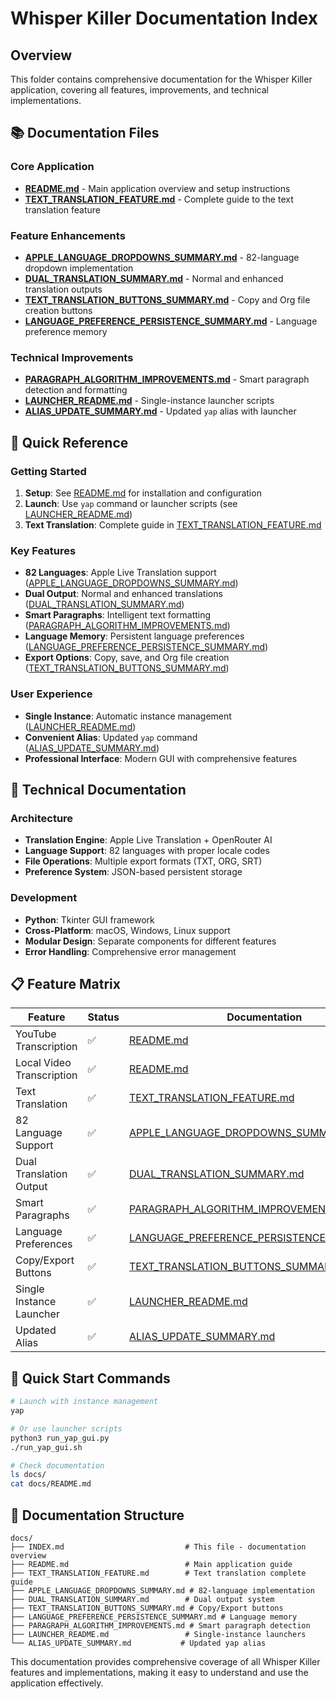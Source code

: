 # Whisper Killer Documentation Index

## Overview

This folder contains comprehensive documentation for the Whisper Killer application, covering all features, improvements, and technical implementations.

## 📚 **Documentation Files**

### **Core Application**
- **[README.md](README.md)** - Main application overview and setup instructions
- **[TEXT_TRANSLATION_FEATURE.md](TEXT_TRANSLATION_FEATURE.md)** - Complete guide to the text translation feature

### **Feature Enhancements**
- **[APPLE_LANGUAGE_DROPDOWNS_SUMMARY.md](APPLE_LANGUAGE_DROPDOWNS_SUMMARY.md)** - 82-language dropdown implementation
- **[DUAL_TRANSLATION_SUMMARY.md](DUAL_TRANSLATION_SUMMARY.md)** - Normal and enhanced translation outputs
- **[TEXT_TRANSLATION_BUTTONS_SUMMARY.md](TEXT_TRANSLATION_BUTTONS_SUMMARY.md)** - Copy and Org file creation buttons
- **[LANGUAGE_PREFERENCE_PERSISTENCE_SUMMARY.md](LANGUAGE_PREFERENCE_PERSISTENCE_SUMMARY.md)** - Language preference memory

### **Technical Improvements**
- **[PARAGRAPH_ALGORITHM_IMPROVEMENTS.md](PARAGRAPH_ALGORITHM_IMPROVEMENTS.md)** - Smart paragraph detection and formatting
- **[LAUNCHER_README.md](LAUNCHER_README.md)** - Single-instance launcher scripts
- **[ALIAS_UPDATE_SUMMARY.md](ALIAS_UPDATE_SUMMARY.md)** - Updated `yap` alias with launcher

## 🎯 **Quick Reference**

### **Getting Started**
1. **Setup**: See [README.md](README.md) for installation and configuration
2. **Launch**: Use `yap` command or launcher scripts (see [LAUNCHER_README.md](LAUNCHER_README.md))
3. **Text Translation**: Complete guide in [TEXT_TRANSLATION_FEATURE.md](TEXT_TRANSLATION_FEATURE.md)

### **Key Features**
- **82 Languages**: Apple Live Translation support ([APPLE_LANGUAGE_DROPDOWNS_SUMMARY.md](APPLE_LANGUAGE_DROPDOWNS_SUMMARY.md))
- **Dual Output**: Normal and enhanced translations ([DUAL_TRANSLATION_SUMMARY.md](DUAL_TRANSLATION_SUMMARY.md))
- **Smart Paragraphs**: Intelligent text formatting ([PARAGRAPH_ALGORITHM_IMPROVEMENTS.md](PARAGRAPH_ALGORITHM_IMPROVEMENTS.md))
- **Language Memory**: Persistent language preferences ([LANGUAGE_PREFERENCE_PERSISTENCE_SUMMARY.md](LANGUAGE_PREFERENCE_PERSISTENCE_SUMMARY.md))
- **Export Options**: Copy, save, and Org file creation ([TEXT_TRANSLATION_BUTTONS_SUMMARY.md](TEXT_TRANSLATION_BUTTONS_SUMMARY.md))

### **User Experience**
- **Single Instance**: Automatic instance management ([LAUNCHER_README.md](LAUNCHER_README.md))
- **Convenient Alias**: Updated `yap` command ([ALIAS_UPDATE_SUMMARY.md](ALIAS_UPDATE_SUMMARY.md))
- **Professional Interface**: Modern GUI with comprehensive features

## 🔧 **Technical Documentation**

### **Architecture**
- **Translation Engine**: Apple Live Translation + OpenRouter AI
- **Language Support**: 82 languages with proper locale codes
- **File Operations**: Multiple export formats (TXT, ORG, SRT)
- **Preference System**: JSON-based persistent storage

### **Development**
- **Python**: Tkinter GUI framework
- **Cross-Platform**: macOS, Windows, Linux support
- **Modular Design**: Separate components for different features
- **Error Handling**: Comprehensive error management

## 📋 **Feature Matrix**

| Feature | Status | Documentation |
|---------|--------|---------------|
| YouTube Transcription | ✅ | [README.md](README.md) |
| Local Video Transcription | ✅ | [README.md](README.md) |
| Text Translation | ✅ | [TEXT_TRANSLATION_FEATURE.md](TEXT_TRANSLATION_FEATURE.md) |
| 82 Language Support | ✅ | [APPLE_LANGUAGE_DROPDOWNS_SUMMARY.md](APPLE_LANGUAGE_DROPDOWNS_SUMMARY.md) |
| Dual Translation Output | ✅ | [DUAL_TRANSLATION_SUMMARY.md](DUAL_TRANSLATION_SUMMARY.md) |
| Smart Paragraphs | ✅ | [PARAGRAPH_ALGORITHM_IMPROVEMENTS.md](PARAGRAPH_ALGORITHM_IMPROVEMENTS.md) |
| Language Preferences | ✅ | [LANGUAGE_PREFERENCE_PERSISTENCE_SUMMARY.md](LANGUAGE_PREFERENCE_PERSISTENCE_SUMMARY.md) |
| Copy/Export Buttons | ✅ | [TEXT_TRANSLATION_BUTTONS_SUMMARY.md](TEXT_TRANSLATION_BUTTONS_SUMMARY.md) |
| Single Instance Launcher | ✅ | [LAUNCHER_README.md](LAUNCHER_README.md) |
| Updated Alias | ✅ | [ALIAS_UPDATE_SUMMARY.md](ALIAS_UPDATE_SUMMARY.md) |

## 🚀 **Quick Start Commands**

```bash
# Launch with instance management
yap

# Or use launcher scripts
python3 run_yap_gui.py
./run_yap_gui.sh

# Check documentation
ls docs/
cat docs/README.md
```

## 📖 **Documentation Structure**

```
docs/
├── INDEX.md                           # This file - documentation overview
├── README.md                          # Main application guide
├── TEXT_TRANSLATION_FEATURE.md        # Text translation complete guide
├── APPLE_LANGUAGE_DROPDOWNS_SUMMARY.md # 82-language implementation
├── DUAL_TRANSLATION_SUMMARY.md        # Dual output system
├── TEXT_TRANSLATION_BUTTONS_SUMMARY.md # Copy/Export buttons
├── LANGUAGE_PREFERENCE_PERSISTENCE_SUMMARY.md # Language memory
├── PARAGRAPH_ALGORITHM_IMPROVEMENTS.md # Smart paragraph detection
├── LAUNCHER_README.md                 # Single-instance launchers
└── ALIAS_UPDATE_SUMMARY.md           # Updated yap alias
```

This documentation provides comprehensive coverage of all Whisper Killer features and implementations, making it easy to understand and use the application effectively. 